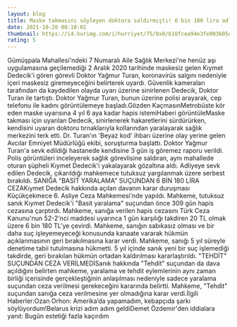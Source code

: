 ```yaml
--- 
layout: blog
title: Maske takmasını söyleyen doktora saldırmıştı! 6 bin 180 lira adli para cezasına çarptırıldı
date: 2021-10-20 08:10:01
thumbnail: https://i4.hurimg.com/i/hurriyet/75/0x0/616fcea94e3fe003b05d4e0d.jpg
rating: 5
---
```

Gümüşpala Mahallesi'ndeki 7 Numaralı Aile Sağlık Merkezi'ne henüz aşı uygulamasına geçilemediği 2 Aralık 2020 tarihinde maskesiz gelen Kıymet Dedecik'i gören görevli Doktor Yağmur Turan, koronavirüs salgını nedeniyle içeri maskesiz giremeyeceğini belirterek uyardı. Güvenlik kameraları tarafından da kaydedilen olayda uyarı üzerine sinirlenen Dedecik, Doktor Turan ile tartıştı. Doktor Yağmur Turan, bunun üzerine polisi arayarak, cep telefonu ile kadını görüntülemeye başladı.Gözden KaçmasınMetrobüste kör eden maske uyarısına 4 yıl 6 aya kadar hapis istemiHaberi görüntüleMaske takması için uyarılan Dedecik, sinirlenerek hakaretlerini sürdürürken, kendisini uyaran doktoru tırnaklarıyla kollarından yaralayarak sağlık merkezini terk etti. Dr. Turan'ın 'Beyaz kod' ihbarı üzerine olay yerine gelen Avcılar Emniyet Müdürlüğü ekibi, soruşturma başlattı. Doktor Yağmur Turan'a sevk edildiği hastanede kendisine 3 gün iş göremez raporu verildi. Polis görüntüleri inceleyerek sağlık görevlisine saldıran, aynı mahallede oturan şüpheli Kıymet Dedecik'i yakalayarak gözaltına aldı. Adliyeye sevk edilen Dedecik, çıkarıldığı mahkemece tutuksuz yargılanmak üzere serbest bırakıldı. SANIĞA "BASİT YARALAMA" SUÇUNDAN 6 BİN 180 LİRA CEZAKıymet Dedecik hakkında açılan davanın karar duruşması Küçükçekmece 6. Asliye Ceza Mahkemesi'nde yapıldı. Mahkeme, tutuksuz sanık Kıymet Dedecik'i "Basit yaralama" suçundan önce 309 gün hapis cezasına çarptırdı. Mahkeme, sanığa verilen hapis cezasını Türk Ceza Kanunu'nun 52-2'nci maddesi uyarınca 1 gün karşılığı takdiren 20 TL olmak üzere 6 bin 180 TL'ye çevirdi. Mahkeme, sanığın sabıkasız olması ve bir daha suç işleyemeyeceği konusunda kanaate vararak hükmün açıklanmasının geri bırakılmasına karar verdi. Mahkeme, sanığı 5 yıl süreyle denetime tabii tutulmasına hükmetti. 5 yıl içinde sanık yeni bir suç işlemediği takdirde, geri bırakılan hükmün ortadan kaldırılması kararlaştırıldı. "TEHDİT" SUÇUNDAN CEZA VERİLMEDİSanık hakkında "Tehdit" suçundan da dava açıldığını belirten mahkeme, yaralama ve tehdit eylemlerinin aynı zaman birliği içerisinde gerçekleştiğinin anlaşılması nedeniyle sadece yaralama suçundan ceza verilmesi gerekeceğini kararında belirtti. Mahkeme, "Tehdit" suçundan sanığa ceza verilmesine yer olmadığına karar verdi.İlgili Haberler:Ozan Orhon: Amerika’da yapamadım, kebapçıda şarkı söylüyordum!Belarus krizi adım adım geldiDemet Özdemir'den iddialara yanıt: Bugün estetiği fazla kaçırdım